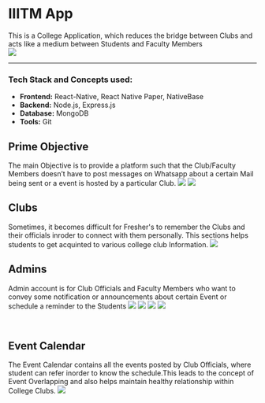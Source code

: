 # IIITM App
This is a College Application, which reduces the bridge between Clubs and acts like a medium between Students and Faculty Members
<br>
![](https://github.com/Zeph-T/Union/blob/main/UI/public/1.png)

*** 
### Tech Stack and Concepts used:
* __Frontend:__ React-Native, React Native Paper, NativeBase
* __Backend:__ Node.js, Express.js
* __Database:__ MongoDB
* __Tools:__ Git

## Prime Objective
The main Objective is to provide a platform such that the Club/Faculty Members doesn’t
have to post messages on Whatsapp about a certain Mail being sent or a event is hosted by a
particular Club.
![](https://github.com/Zeph-T/Union/blob/main/UI/public/2.png)
![](https://github.com/Zeph-T/Union/blob/main/UI/public/3.png)
<br>



## Clubs
Sometimes, it becomes difficult for Fresher's to remember the Clubs and their officials inroder to connect with them personally. This sections helps students to get acquinted to various college club Information.
![](https://github.com/Zeph-T/Union/blob/main/UI/public/4.png)
<br>


## Admins
Admin account is for Club Officials and Faculty Members who want to convey some notification or announcements about certain Event or schedule a reminder to the Students
![](https://github.com/Zeph-T/Union/blob/main/UI/public/clublogin.png)
![](https://github.com/Zeph-T/Union/blob/main/UI/public/5.png)
![](https://github.com/Zeph-T/Union/blob/main/UI/public/6.png)
![](https://github.com/Zeph-T/Union/blob/main/UI/public/7.png)

<br>



## Event Calendar
The Event Calendar contains all the events posted by Club Officials, where student can refer inorder to know the schedule.This leads to the concept of Event Overlapping and also helps maintain healthy relationship within College Clubs.
![](https://github.com/Zeph-T/Union/blob/main/UI/public/event.png)

